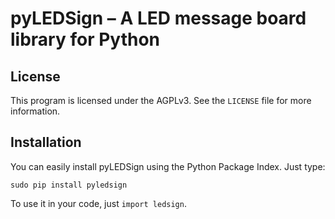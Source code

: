 pyLEDSign – A LED message board library for Python
==================================================

License
-------
This program is licensed under the AGPLv3. See the `LICENSE` file for more information.

Installation
------------
You can easily install pyLEDSign using the Python Package Index. Just type:

	sudo pip install pyledsign

To use it in your code, just `import ledsign`.